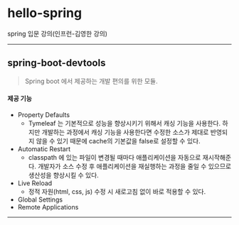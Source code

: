# hello-spring
spring 입문 강의(인프런-김영한 강의)

* * *
## spring-boot-devtools

> Spring boot  에서 제공하는 개발 편의를 위한 모듈.

#### 제공 기능
- Property Defaults
  - Tymeleaf 는 기본적으로 성능을 향상시키기 위해서 캐싱 기능을 사용한다. 하지만 개발하는 과정에서 캐싱 기능을 사용한다면 수정한 소스가 제대로 반영되지 않을 수 있기 때문에 cache의 기본값을 false로 설정할 수 있다.
- Automatic Restart
  - classpath 에 있는 파일이 변경될 때마다 애플리케이션을 자동으로 재시작해준다. 개발자가 소스 수정 후 애플리케이션을 재실행하는 과정을 줄일 수 있으므로 생산성을 향상시킬 수 있다.
- Live Reload
  - 정적 자원(html, css, js) 수정 시 새로고침 없이 바로 적용할 수 있다.
- Global Settings
- Remote Applications
   
* * *